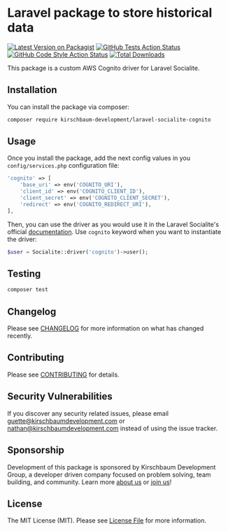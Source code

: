 # Laravel package to store historical data

[![Latest Version on Packagist](https://img.shields.io/packagist/v/kirschbaum-development/laravel-socialite-cognito.svg?style=flat-square)](https://packagist.org/packages/kirschbaum-development/laravel-socialite-cognito)
[![GitHub Tests Action Status](https://img.shields.io/github/workflow/status/kirschbaum-development/laravel-socialite-cognito/run-tests?label=tests)](https://github.com/kirschbaum-development/laravel-socialite-cognito/actions?query=workflow%3ATests+branch%3Amaster)
[![GitHub Code Style Action Status](https://img.shields.io/github/workflow/status/kirschbaum-development/laravel-socialite-cognito/Check%20&%20fix%20styling?label=code%20style)](https://github.com/kirschbaum-development/laravel-socialite-cognito/actions?query=workflow%3A"Check+%26+fix+styling"+branch%3Amaster)
[![Total Downloads](https://img.shields.io/packagist/dt/kirschbaum-development/laravel-socialite-cognito.svg?style=flat-square)](https://packagist.org/packages/kirschbaum-development/laravel-socialite-cognito)

This package is a custom AWS Cognito driver for Laravel Socialite. 

## Installation

You can install the package via composer:

```bash
composer require kirschbaum-development/laravel-socialite-cognito
```

## Usage
Once you install the package, add the next config values in you `config/services.php` configuration file:

```php
'cognito' => [
    'base_uri' => env('COGNITO_URI'),
    'client_id' => env('COGNITO_CLIENT_ID'),
    'client_secret' => env('COGNITO_CLIENT_SECRET'),
    'redirect' => env('COGNITO_REDIRECT_URI'),
],
```

Then, you can use the driver as you would use it in the Laravel Socialite's official [documentation](https://laravel.com/docs/8.x/socialite). Use `cognito` keyword when you want to instantiate the driver:

```php
$user = Socialite::driver('cognito')->user();
```

## Testing

```bash
composer test
```

## Changelog

Please see [CHANGELOG](CHANGELOG.md) for more information on what has changed recently.

## Contributing

Please see [CONTRIBUTING](.github/CONTRIBUTING.md) for details.

## Security Vulnerabilities

If you discover any security related issues, please email guette@kirschbaumdevelopment.com or nathan@kirschbaumdevelopment.com instead of using the issue tracker.


## Sponsorship

Development of this package is sponsored by Kirschbaum Development Group, a developer driven company focused on problem solving, team building, and community. Learn more [about us](https://kirschbaumdevelopment.com) or [join us](https://careers.kirschbaumdevelopment.com)!

## License

The MIT License (MIT). Please see [License File](LICENSE.md) for more information.

